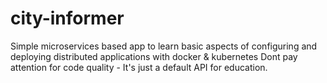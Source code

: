 # city-informer
Simple microservices based app to learn basic aspects of configuring and deploying distributed applications with docker &amp; kubernetes
Dont pay attention for code quality - It's just a default API for education.
